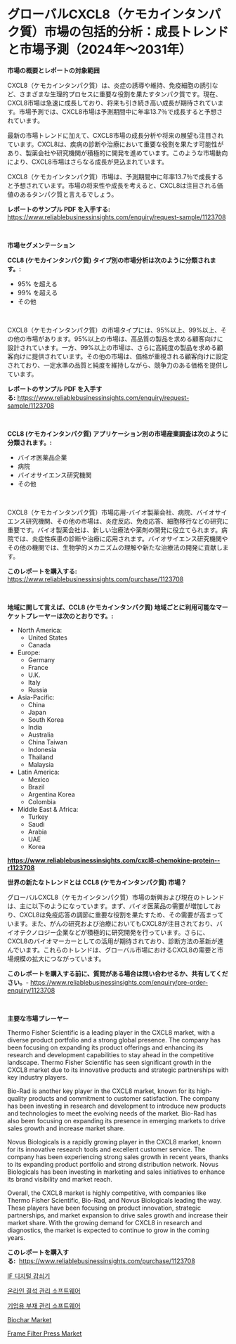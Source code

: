 <p><h1>グローバルCXCL8（ケモカインタンパク質）市場の包括的分析：成長トレンドと市場予測（2024年〜2031年）</h1></p><p><strong>市場の概要とレポートの対象範囲</strong></p>
<p><p>CXCL8（ケモカインタンパク質）は、炎症の誘導や維持、免疫細胞の誘引など、さまざまな生理的プロセスに重要な役割を果たすタンパク質です。現在、CXCL8市場は急速に成長しており、将来も引き続き高い成長が期待されています。市場予測では、CXCL8市場は予測期間中に年率13.7％で成長すると予想されています。</p><p>最新の市場トレンドに加えて、CXCL8市場の成長分析や将来の展望も注目されています。CXCL8は、疾病の診断や治療において重要な役割を果たす可能性があり、製薬会社や研究機関が積極的に開発を進めています。このような市場動向により、CXCL8市場はさらなる成長が見込まれています。</p><p>CXCL8（ケモカインタンパク質）市場は、予測期間中に年率13.7％で成長すると予想されています。市場の将来性や成長を考えると、CXCL8は注目される価値のあるタンパク質と言えるでしょう。</p></p>
<p><strong>レポートのサンプル PDF を入手する:</strong> <a href="https://www.reliablebusinessinsights.com/enquiry/request-sample/1123708">https://www.reliablebusinessinsights.com/enquiry/request-sample/1123708</a></p>
<p>&nbsp;</p>
<p><strong>市場セグメンテーション</strong></p>
<p><strong>CCL8 (ケモカインタンパク質) タイプ別の市場分析は次のように分類されます。:</strong></p>
<p><ul><li>95% を超える</li><li>99% を超える</li><li>その他</li></ul></p>
<p>&nbsp;</p>
<p><p>CXCL8（ケモカインタンパク質）の市場タイプには、95%以上、99%以上、その他の市場があります。95%以上の市場は、高品質の製品を求める顧客向けに設計されています。一方、99%以上の市場は、さらに高純度の製品を求める顧客向けに提供されています。その他の市場は、価格が重視される顧客向けに設定されており、一定水準の品質と純度を維持しながら、競争力のある価格を提供しています。</p></p>
<p><strong>レポートのサンプル PDF を入手する:</strong>&nbsp;<a href="https://www.reliablebusinessinsights.com/enquiry/request-sample/1123708">https://www.reliablebusinessinsights.com/enquiry/request-sample/1123708</a></p>
<p>&nbsp;</p>
<p><strong> CCL8 (ケモカインタンパク質) アプリケーション別の市場産業調査は次のように分類されます。:</strong></p>
<p><ul><li>バイオ医薬品企業</li><li>病院</li><li>バイオサイエンス研究機関</li><li>その他</li></ul></p>
<p>&nbsp;</p>
<p><p>CXCL8（ケモカインタンパク質）市場応用-バイオ製薬会社、病院、バイオサイエンス研究機関、その他の市場は、炎症反応、免疫応答、細胞移行などの研究に重要です。バイオ製薬会社は、新しい治療法や薬剤の開発に役立てられます。病院では、炎症性疾患の診断や治療に応用されます。バイオサイエンス研究機関やその他の機関では、生物学的メカニズムの理解や新たな治療法の開発に貢献します。</p></p>
<p><strong>このレポートを購入する:</strong>&nbsp; <a href="https://www.reliablebusinessinsights.com/purchase/1123708">https://www.reliablebusinessinsights.com/purchase/1123708</a></p>
<p>&nbsp;</p>
<p><strong>地域に関して言えば、CCL8 (ケモカインタンパク質) 地域ごとに利用可能なマーケットプレーヤーは次のとおりです。:</strong></p>
<p><ul>
    <li>
        North America:
        <ul>
            <li>United States</li>
            <li>Canada</li>
        </ul>
    </li>
    <li>
        Europe:
        <ul>
            <li>Germany</li>
            <li>France</li>
            <li>U.K.</li>
            <li>Italy</li>
            <li>Russia</li>
        </ul>
    </li>
    <li>
        Asia-Pacific:
        <ul>
            <li>China</li>
            <li>Japan</li>
            <li>South Korea</li>
            <li>India</li>
            <li>Australia</li>
            <li>China Taiwan</li>
            <li>Indonesia</li>
            <li>Thailand</li>
            <li>Malaysia</li>
        </ul>
    </li>
    <li>
        Latin America:
        <ul>
            <li>Mexico</li>
            <li>Brazil</li>
            <li>Argentina Korea</li>
            <li>Colombia</li>
        </ul>
    </li>
    <li>
        Middle East & Africa:
        <ul>
            <li>Turkey</li>
            <li>Saudi</li>
            <li>Arabia</li>
            <li>UAE</li>
            <li>Korea</li>
        </ul>
    </li>
    </ul></p>
<p><strong><a href="https://www.reliablebusinessinsights.com/cxcl8-chemokine-protein--r1123708">https://www.reliablebusinessinsights.com/cxcl8-chemokine-protein--r1123708</a></strong>&nbsp;</p>
<p><strong>世界の新たなトレンドとは CCL8 (ケモカインタンパク質) 市場？</strong></p>
<p><p>グローバルCXCL8（ケモカインタンパク質）市場の新興および現在のトレンドは、主に以下のようになっています。まず、バイオ医薬品の需要が増加しており、CXCL8は免疫応答の調節に重要な役割を果たすため、その需要が高まっています。また、がんの研究および治療においてもCXCL8が注目されており、バイオテクノロジー企業などが積極的に研究開発を行っています。さらに、CXCL8のバイオマーカーとしての活用が期待されており、診断方法の革新が進んでいます。これらのトレンドは、グローバル市場におけるCXCL8の需要と市場規模の拡大につながっています。</p></p>
<p><strong>このレポートを購入する前に、質問がある場合は問い合わせるか、共有してください。</strong>- <a href="https://www.reliablebusinessinsights.com/enquiry/pre-order-enquiry/1123708">https://www.reliablebusinessinsights.com/enquiry/pre-order-enquiry/1123708</a></p>
<p>&nbsp;</p>
<p><strong>主要な市場プレーヤー</strong></p>
<p><p>Thermo Fisher Scientific is a leading player in the CXCL8 market, with a diverse product portfolio and a strong global presence. The company has been focusing on expanding its product offerings and enhancing its research and development capabilities to stay ahead in the competitive landscape. Thermo Fisher Scientific has seen significant growth in the CXCL8 market due to its innovative products and strategic partnerships with key industry players.</p><p>Bio-Rad is another key player in the CXCL8 market, known for its high-quality products and commitment to customer satisfaction. The company has been investing in research and development to introduce new products and technologies to meet the evolving needs of the market. Bio-Rad has also been focusing on expanding its presence in emerging markets to drive sales growth and increase market share.</p><p>Novus Biologicals is a rapidly growing player in the CXCL8 market, known for its innovative research tools and excellent customer service. The company has been experiencing strong sales growth in recent years, thanks to its expanding product portfolio and strong distribution network. Novus Biologicals has been investing in marketing and sales initiatives to enhance its brand visibility and market reach.</p><p>Overall, the CXCL8 market is highly competitive, with companies like Thermo Fisher Scientific, Bio-Rad, and Novus Biologicals leading the way. These players have been focusing on product innovation, strategic partnerships, and market expansion to drive sales growth and increase their market share. With the growing demand for CXCL8 in research and diagnostics, the market is expected to continue to grow in the coming years.</p></p>
<p><strong>このレポートを購入する:</strong>&nbsp;&nbsp;<a href="https://www.reliablebusinessinsights.com/purchase/1123708">https://www.reliablebusinessinsights.com/purchase/1123708</a></p>
<p><p><a href="https://medium.com/@jerrodhilll68/%EB%94%94%EC%A7%80%ED%84%B8-%EA%B0%90%EC%87%A0%EA%B8%B0-%EC%8B%9C%EC%9E%A5-%EC%98%88%EC%B8%A1-%EC%8B%9C%EC%9E%A5-%EB%8F%99%ED%96%A5-%EB%B0%8F-%EC%98%81%ED%96%A5-%EB%B6%84%EC%84%9D-2024-2031-83d3664674fc">IF 디지털 감쇠기</a></p><p><a href="https://github.com/berlianaparadilla48/Market-Research-Report-List-1/blob/main/1610500114079.md">온라인 결석 관리 소프트웨어</a></p><p><a href="https://github.com/mdmazharulnwr786/Market-Research-Report-List-1/blob/main/3040635114080.md">기업용 부재 관리 소프트웨어</a></p><p><a href="https://github.com/phuonganhit041011/Market-Research-Report-List-1/blob/main/biochar-market.md">Biochar Market</a></p><p><a href="https://issuu.com/reportprime-2/docs/frame-filter-press-market-size-2030.pptx">Frame Filter Press Market</a></p></p>